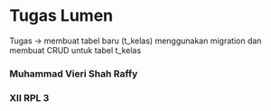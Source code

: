 # Tugas Lumen
Tugas -> membuat tabel baru (t_kelas) menggunakan migration dan membuat CRUD untuk tabel t_kelas
### Muhammad Vieri Shah Raffy
### XII RPL 3
